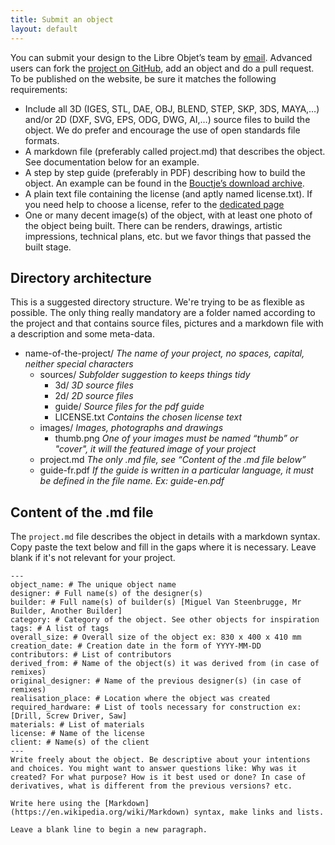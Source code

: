 ```yaml
---
title: Submit an object
layout: default
---
```

You can submit your design to the Libre Objet’s team by [email](mailto:hello@libreobjet.org).
Advanced users can fork the [project on GitHub](https://github.com/libreobjet/libreobjet.org), add an object and do a pull request. To be published on the website, be sure it matches the following requirements:

- Include all 3D (IGES, STL, DAE, OBJ, BLEND, STEP, SKP, 3DS, MAYA,…) and/or 2D (DXF, SVG, EPS, ODG, DWG, AI,…) source files to build the object. We do prefer and encourage the use of open standards file formats.
- A markdown file (preferably called project.md) that describes the object. See documentation below for an example.
- A step by step guide (preferably in PDF) describing how to build the object. An example can be found in the [Bouctje’s download archive](http://libreobjet.org/objects/bouctje/).
- A plain text file containing the license (and aptly named license.txt). If you need help to choose a license, refer to the [dedicated page](http://libreobjet.org/licenses/)
- One or many decent image(s) of the object, with at least one photo of the object being built. There can be renders, drawings, artistic impressions, technical plans, etc. but we favor things that passed the built stage.

## Directory architecture
This is a suggested directory structure. We're trying to be as flexible as possible. The only thing really mandatory are a folder named according to the project and that contains source files, pictures and a markdown file with a description and some meta-data.

- name-of-the-project/ *The name of your project, no spaces, capital, neither special characters*
  - sources/ *Subfolder suggestion to keeps things tidy*
    - 3d/ *3D source files*
    - 2d/ *2D source files*
    - guide/ *Source files for the pdf guide*
    - LICENSE.txt *Contains the chosen license text*
  - images/ *Images, photographs and drawings*
    - thumb.png *One of your images must be named “thumb” or "cover", it will the featured image of your project*
  - project.md *The only .md file, see “Content of the .md file below”*
  - guide-fr.pdf *If the guide is written in a particular language, it must be defined in the file name. Ex: guide-en.pdf*

## Content of the .md file

The `project.md` file describes the object in details with a markdown syntax.
Copy paste the text below and fill in the gaps where it is necessary.
Leave blank if it's not relevant for your project.
```
---
object_name: # The unique object name
designer: # Full name(s) of the designer(s)
builder: # Full name(s) of builder(s) [Miguel Van Steenbrugge, Mr Builder, Another Builder]
category: # Category of the object. See other objects for inspiration
tags: # A list of tags
overall_size: # Overall size of the object ex: 830 x 400 x 410 mm
creation_date: # Creation date in the form of YYYY-MM-DD
contributors: # List of contributors
derived_from: # Name of the object(s) it was derived from (in case of remixes)
original_designer: # Name of the previous designer(s) (in case of remixes)
realisation_place: # Location where the object was created
required_hardware: # List of tools necessary for construction ex: [Drill, Screw Driver, Saw]
materials: # List of materials
license: # Name of the license
client: # Name(s) of the client
---
Write freely about the object. Be descriptive about your intentions and choices. You might want to answer questions like: Why was it created? For what purpose? How is it best used or done? In case of derivatives, what is different from the previous versions? etc.

Write here using the [Markdown](https://en.wikipedia.org/wiki/Markdown) syntax, make links and lists.

Leave a blank line to begin a new paragraph.
```
